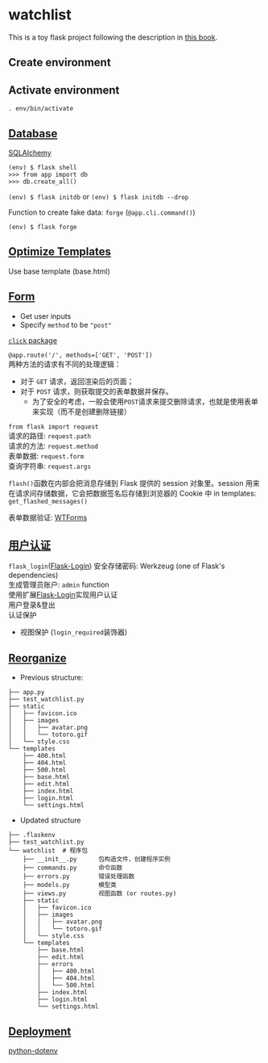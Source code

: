 # watchlist
This is a toy flask project following the description in [this book](https://helloflask.com/book/3/).

## Create environment

## Activate environment
```
. env/bin/activate
```

## [Database](https://tutorial.helloflask.com/database/)
[SQLAlchemy](https://www.sqlalchemy.org/)
```
(env) $ flask shell
>>> from app import db
>>> db.create_all()
```

`(env) $ flask initdb` or `(env) $ flask initdb --drop`


Function to create fake data: `forge` (`@app.cli.command()`)
```
(env) $ flask forge
```

## [Optimize Templates](https://tutorial.helloflask.com/template2/)
Use base template (base.html)

## [Form](https://tutorial.helloflask.com/form/)
- Get user inputs
- Specify `method` to be `"post"`  

[`click` package](https://click.palletsprojects.com/en/8.1.x/)

`@app.route('/', methods=['GET', 'POST'])`  
两种方法的请求有不同的处理逻辑：
- 对于 `GET` 请求，返回渲染后的页面；
- 对于 `POST` 请求，则获取提交的表单数据并保存。
	- 为了安全的考虑，一般会使用`POST`请求来提交删除请求，也就是使用表单来实现（而不是创建删除链接）

`from flask import request`  
请求的路径: `request.path`  
请求的方法: `request.method`  
表单数据: `request.form`  
查询字符串: `request.args`

`flash()`函数在内部会把消息存储到 Flask 提供的 session 对象里。session 用来在请求间存储数据，它会把数据签名后存储到浏览器的 Cookie 中
in templates: `get_flashed_messages()`


表单数据验证: [WTForms](https://github.com/wtforms/wtforms)

## [用户认证](https://tutorial.helloflask.com/login/)
`flask_login`([Flask-Login](https://flask-login.readthedocs.io/en/latest/))
安全存储密码: Werkzeug (one of Flask's dependencies)  
生成管理员账户: `admin` function  
使用扩展[Flask-Login](https://github.com/maxcountryman/flask-login)实现用户认证  
用户登录&登出  
认证保护
- 视图保护 (`login_required`装饰器)


## [Reorganize](https://tutorial.helloflask.com/organize/)
* Previous structure:
```├── .flaskenv
├── app.py
├── test_watchlist.py
├── static
│   ├── favicon.ico
│   ├── images
│   │   ├── avatar.png
│   │   └── totoro.gif
│   └── style.css
└── templates
    ├── 400.html
    ├── 404.html
    ├── 500.html
    ├── base.html
    ├── edit.html
    ├── index.html
    ├── login.html
    └── settings.html
```

* Updated structure
```
├── .flaskenv
├── test_watchlist.py
└── watchlist  # 程序包
    ├── __init__.py      包构造文件，创建程序实例
    ├── commands.py      命令函数
    ├── errors.py        错误处理函数
    ├── models.py        模型类
    ├── views.py         视图函数 (or routes.py)
    ├── static
    │   ├── favicon.ico
    │   ├── images
    │   │   ├── avatar.png
    │   │   └── totoro.gif
    │   └── style.css
    └── templates
        ├── base.html
        ├── edit.html
        ├── errors
        │   ├── 400.html
        │   ├── 404.html
        │   └── 500.html
        ├── index.html
        ├── login.html
        └── settings.html
```

## [Deployment](https://tutorial.helloflask.com/deploy/)
[python-dotenv](https://github.com/theskumar/python-dotenv)